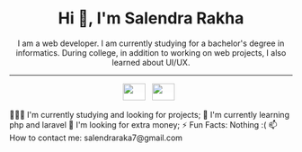 <h1 align="center">Hi 👋, I'm Salendra Rakha</h1>
<p align="center">I am a web developer. I am currently studying for a bachelor's degree in informatics. During college, in addition to working on web projects, I also learned about UI/UX.</p>
<hr>
<p align="center">
<a href="https://www.instagram.com/rakha_wijaya1" target="_blank" style="background-color:white;"><img height="30" width="40" src="https://cdn.jsdelivr.net/npm/simple-icons@3.0.1/icons/instagram.svg"></a>&nbsp;&nbsp;
<a href="https://www.linkedin.com/in/salendrawijaya/" target="_blank" style="background-color:white;"><img height="30" width="40" src="https://cdn.jsdelivr.net/npm/simple-icons@3.0.1/icons/linkedin.svg"></a>&nbsp;&nbsp;
</p>

<p style:"flex flex-col">
👨🏽‍💻 I'm currently studying and looking for projects;
🌱 I'm currently learning php and laravel
🤔 I'm looking for extra money;
⚡️ Fun Facts: Nothing :(
📫 How to contact me: salendraraka7@gmail.com
</p>
<!---
raka-wijaya/raka-wijaya is a ✨ special ✨ repository because its `README.md` (this file) appears on your GitHub profile.
You can click the Preview link to take a look at your changes.
--->
